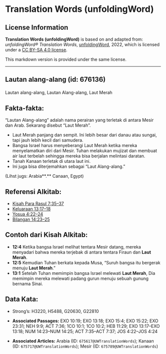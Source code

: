 # Translation Words (unfoldingWord)

## License Information

**Translation Words (unfoldingWord)** is based on and adapted from: _unfoldingWord® Translation Words_, [unfoldingWord](https://unfoldingword.org/utw), 2022, which is licensed under a [CC BY-SA 4.0 license](https://creativecommons.org/licenses/by-sa/4.0/legalcode.en).

This markdown version is provided under the same license.



--------------------------------

## <p>Lautan alang-alang (id: 676136)

Lautan alang\-alang, Lautan Alang\-alang, Laut Merah

Fakta\-fakta:
-------------

“Lautan Alang\-alang” adalah nama perairan yang terletak di antara Mesir dan Arab. Sekarang disebut “Laut Merah”.

* Laut Merah panjang dan sempit. Ini lebih besar dari danau atau sungai, tapi jauh lebih kecil dari samudera.
* Bangsa Israel harus menyeberangi Laut Merah ketika mereka menyelamatkan diri dari Mesir. Tuhan melakukan mujizat dan membuat air laut terbelah sehingga mereka bisa berjalan melintasi daratan.
* Tanah Kanaan terletak di utara laut ini.
* Ini juga bisa diterjemahkan sebagai “Laut Alang\-alang.”

(Lihst jugs: Arabia**.** Canaan, Egypt)

Referensi Alkitab:
------------------

* [Kisah Para Rasul 7:35–37](https://ref.ly/Acts0:0)
* [Keluaraan 13:17–18](https://ref.ly/Exod13:17-Exod13:18)
* [Yosua 4:22–24](https://ref.ly/Josh4:22-Josh4:24)
* [Bilangan 14:23–25](https://ref.ly/Num14:23-Num14:25)

Contoh dari Kisah Alkitab:
--------------------------

* **12:4** Ketika bangsa Israel melihat tentara Mesir datang, mereka menyadari bahwa mereka terjebak di antara tentara Firaun dan **Laut Merah**.
* **12:5** Kemudian Tuhan berkata kepada Musa, “Suruh bangsa itu bergerak menuju **Laut Merah**.”
* **13:1** Setelah Tuhan memimpin bangsa Israel melewati **Laut Merah**, Dia memimpin mereka melewati padang gurun menuju sebuah gunung bernama Sinai.

Data Kata:
----------

* Strong’s: H3220, H5488, G20630, G22810

* **Associated Passages:** EXO 10:19; EXO 13:18; EXO 15:4; EXO 15:22; EXO 23:31; NEH 9:9; ACT 7:36; 1CO 10:1; 1CO 10:2; HEB 11:29; EXO 13:17–EXO 13:18; NUM 14:23–NUM 14:25; ACT 7:35–ACT 7:37; JOS 4:22–JOS 4:24
* **Associated Articles:** Arabia (ID: `675617@UWTranslationWords`); Kanaan (ID: `675717@UWTranslationWords`); Mesir (ID: `675789@UWTranslationWords`)

